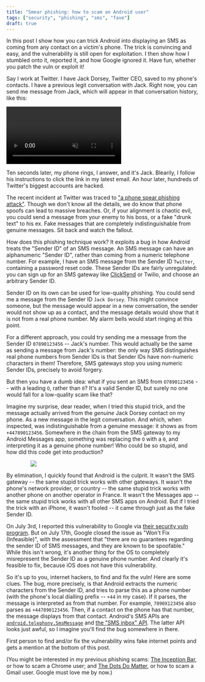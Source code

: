 ```yaml
---
title: "Smear phishing: how to scam an Android user"
tags: ["security", "phishing", "sms", "fave"]
draft: true
---
```


In this post
I show how you can trick Android into displaying an SMS as coming from any contact on a victim's phone.
The trick is convincing and easy, 
and the vulnerability is still open for exploitation.
I then show how I stumbled onto it, reported it, and how Google ignored it.
Have fun, whether you patch the vuln or exploit it!

Say I work at Twitter.
I have Jack Dorsey, Twitter CEO, saved to my phone's contacts.
I have a previous legit conversation with Jack.
Right now, you can send me message from Jack,
which will appear in that conversation history,
like this:

<video controls autoplay muted loop style="max-width: 10cm">
  <source src="{% link assets/2020-08-06/scam_1_noaudio.mp4 %}" type="video/mp4">
  Your browser does not support the video tag.
</video>

Ten seconds later, my phone rings, I answer, and it's Jack.
Blearily, I follow his instructions to click the link in my latest email.
An hour later, hundreds of Twitter's biggest accounts are hacked.

The recent incident at Twitter was traced to 
["a phone spear phishing attack"](https://blog.twitter.com/en_us/topics/company/2020/an-update-on-our-security-incident.html).
Though we don't know all the details,
we do know that phone spoofs can lead to massive breaches.
Or, if your alignment is chaotic evil,
you could send a message from your enemy to his boss,
or a fake "drunk text" to his ex.
Fake messages that are completely indistinguishable from genuine messages.
Sit back and watch the fallout.

How does this phishing technique work?
It exploits a bug in how Android treats the "Sender ID" of an SMS message.
An SMS message can have an alphanumeric "Sender ID",
rather than coming from a numeric telephone number.
For example, I have an SMS message from the Sender ID `Twitter`, 
containing a password reset code.
These Sender IDs are fairly unregulated:
you can sign up for an SMS gateway like [ClickSend](http://clicksend.com/) or Twilio,
and choose an arbitrary Sender ID.

Sender ID on its own can be used for low-quality phishing.
You could send me a message from the Sender ID `Jack Dorsey`.
This might convince someone, but
the message would appear in a new conversation,
the sender would not show up as a contact,
and the message details would show that it is not from a real phone number.
My alarm bells would start ringing at this point.

For a different approach, 
you could try sending me a message from the Sender ID `07890123456` --
Jack's number.
This would actually be the same as sending a message from Jack's number:
the only way SMS distinguishes real phone numbers from Sender IDs
is that Sender IDs have non-numeric characters in them!
Therefore, SMS gateways stop you using numeric Sender IDs,
precisely to avoid forgery.

But then you have a dumb idea:
what if you sent an SMS from `O7890123456` --
with a leading `O`, rather than `0`?
It's a valid Sender ID,
but surely no one would fall for a low-quality scam like that?

Imagine my surprise, dear reader,
when I tried this stupid trick,
and the message actually arrived from the _genuine_ Jack Dorsey contact on my phone.
As a new message in the legit conversation.
And which, when inspected, was indistinguishable from a genuine message:
it shows as from `+447890123456`.
Somewhere in the chain from the SMS gateway to my Android Messages app,
something was replacing the `O` with a `0`, and interpreting it as a genuine phone number!
Who could be so stupid, and how did this code get into production?

<img src="{% link assets/2020-08-06/message_details.png %}" style="max-width: 10cm; margin: 0 auto; display: block"/>

By elimination, I quickly found that Android is the culprit.
It wasn't the SMS gateway -- the same stupid trick works with other gateways.
It wasn't the phone's network provider, or country -- the same stupid trick works with another phone on another operator in France.
It wasn't the Messages app -- the same stupid trick works with all other SMS apps on Android.
But if I tried the trick with an iPhone, it wasn't fooled -- it came through just as the fake Sender ID.

On July 3rd, I reported this vulnerability to Google via [their security vuln program](https://www.google.com/appserve/security-bugs/m2/new).
But on July 17th, Google closed the issue as "Won't Fix (Infeasible)",
with the assessment that 
"there are no guarantees regarding the sender ID of SMS messages, and they are known to be spoofable."
While this isn't wrong,
it's another thing for the OS to completely misrepresent the Sender ID as a genuine phone number.
And clearly it's feasible to fix, because iOS does not have this vulnerability.

So it's up to you, internet hackers, to find and fix the vuln!
Here are some clues.
The bug, more precisely, is that Android extracts the numeric characters from the Sender ID,
and tries to parse this as a phone number (with the phone's local dialling prefix -- `+44` in my case).
If it parses, the message is interpreted as from that number.
For example, `7890X123456` also parses as `+447890123456`.
Then, if a contact on the phone has that number,
the message displays from that contact.
Android's SMS APIs are
[`android.telephony.SmsMessage`](https://developer.android.com/reference/android/telephony/SmsMessage#getDisplayOriginatingAddress())
and [the "SMS inbox" API](https://developer.android.com/reference/android/provider/Telephony.Sms.Inbox).
The latter API looks just awful,
so I imagine you'll find the bug somewhere in there.

First person to find and/or fix the vulnerability wins fake internet points and gets a mention at the bottom of this post.

(You might be interested in my previous phishing scams:
[The Inception Bar](https://jameshfisher.com/2019/04/27/the-inception-bar-a-new-phishing-method/),
or how to scam a Chrome user;
and [The Dots Do Matter](https://jameshfisher.com/2018/04/07/the-dots-do-matter-how-to-scam-a-gmail-user/),
or how to scam a Gmail user.
Google must love me by now.)